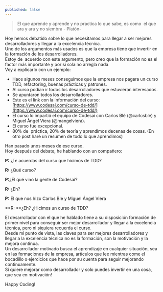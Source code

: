 ```yaml
---
published: false
---
```


> El que aprende y aprende y no practica lo que sabe, es como  el que ara y ara y no siembra  - Platón-

Hoy hemos debatido sobre lo que necesitamos para llegar a ser mejores desarrolladores y llegar a la excelencia técnica.  
Uno de los argumentos más usados es que la empresa tiene que invertir en la formación de los desarrolladores.  
Estoy de  acuerdo con este argumento, pero creo que la formación no es el factor más importante y por si sola no arregla nada.  
Voy a explicarlo con un ejemplo:  
- Hace algunos meses conseguimos que la empresa nos pagara un curso TDD, refactoring, buenas prácticas y patrones.  
- Al curso podían ir todos los desarrolladores que estuvieran interesados.  
- Se apuntaron todos los desarrolladores.  
- Este es el link con la información del curso:  [https://www.codesai.com/curso-de-tdd/](https://www.codesai.com/curso-de-tdd/)  
- El curso lo impartió el equipo de Codesai con Carlos Blé (@carlosble) y Miguel Àngel Viera (@mangelviera). 
- El curso fue excepcional.  
- 80% de  práctica, 20% de teoría y aprendimos decenas de cosas.
(En otro post haré un resumen de todo lo que aprendimos)  

Han pasado unos meses de ese curso.  
Hoy después del debate, he hablando con un compañero:  

**P:** ¿Te acuerdas del curso que hicimos de TDD?  

**R:** ¿Qué curso?  

**P:**¿El qué vino la gente de Codesai?  

**R:** ¿Eh?  

**P:** El que nos hizo Carlos Ble y Miguel Ángel Viera  

**R: **¿Eh? ¿Hicimos un curso de TDD?  

El desarrollador con el que he hablado tiene a su disposición formación de primer nivel para conseguir ser mejor desarrollador y llegar a la excelencia técnica, pero ni siquiera recuerda el curso.   
Desde mi punto de vista, las claves para ser mejores desarrolladores y llegar a la excelencia técnica no es la formación, son la motivación y la mejora continua.  
Un desarrollador motivado busca el aprendizaje en cualquier situación, sea en las formaciones de la empresa, artículos que lee mientras come el bocadillo o ejercicios que hace por su cuenta para seguir mejorando continuamente.  
Si quiere mejorar como desarrollador y solo puedes invertir en una cosa, que sea en motivación!  

Happy Coding!